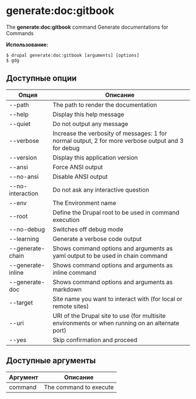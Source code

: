 # generate:doc:gitbook
The **generate:doc:gitbook** command Generate documentations for Commands

**Использование:**
```
$ drupal generate:doc:gitbook [arguments] [options] 
$ gdg  
```

## Доступные опции
Опция | Описание
-------|-------------
--path | The path to render the documentation
--help | Display this help message
--quiet | Do not output any message
--verbose | Increase the verbosity of messages: 1 for normal output, 2 for more verbose output and 3 for debug
--version | Display this application version
--ansi | Force ANSI output
--no-ansi | Disable ANSI output
--no-interaction | Do not ask any interactive question
--env | The Environment name
--root | Define the Drupal root to be used in command execution
--no-debug | Switches off debug mode
--learning | Generate a verbose code output
--generate-chain | Shows command options and arguments as yaml output to be used in chain command
--generate-inline | Shows command options and arguments as inline command
--generate-doc | Shows command options and arguments as markdown
--target | Site name you want to interact with (for local or remote sites)
--uri | URI of the Drupal site to use (for multisite environments or when running on an alternate port)
--yes | Skip confirmation and proceed

## Доступные аргументы
Аргумент | Описание
---------|-------------
command | The command to execute
